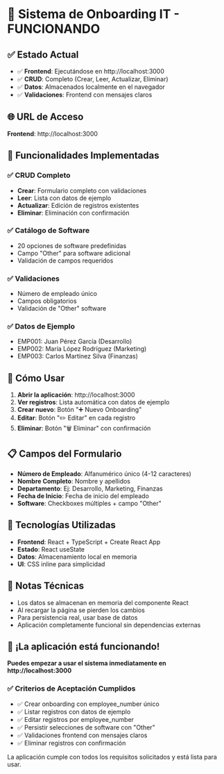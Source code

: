 # 🎉 Sistema de Onboarding IT - FUNCIONANDO

## ✅ Estado Actual
- ✅ **Frontend**: Ejecutándose en http://localhost:3000
- ✅ **CRUD**: Completo (Crear, Leer, Actualizar, Eliminar)
- ✅ **Datos**: Almacenados localmente en el navegador
- ✅ **Validaciones**: Frontend con mensajes claros

## 🌐 URL de Acceso
**Frontend**: http://localhost:3000

## 🎯 Funcionalidades Implementadas

### ✅ CRUD Completo
- **Crear**: Formulario completo con validaciones
- **Leer**: Lista con datos de ejemplo
- **Actualizar**: Edición de registros existentes
- **Eliminar**: Eliminación con confirmación

### ✅ Catálogo de Software
- 20 opciones de software predefinidas
- Campo "Other" para software adicional
- Validación de campos requeridos

### ✅ Validaciones
- Número de empleado único
- Campos obligatorios
- Validación de "Other" software

### ✅ Datos de Ejemplo
- EMP001: Juan Pérez García (Desarrollo)
- EMP002: María López Rodríguez (Marketing)
- EMP003: Carlos Martínez Silva (Finanzas)

## 🚀 Cómo Usar

1. **Abrir la aplicación**: http://localhost:3000
2. **Ver registros**: Lista automática con datos de ejemplo
3. **Crear nuevo**: Botón "➕ Nuevo Onboarding"
4. **Editar**: Botón "✏️ Editar" en cada registro
5. **Eliminar**: Botón "🗑️ Eliminar" con confirmación

## 📋 Campos del Formulario

- **Número de Empleado**: Alfanumérico único (4-12 caracteres)
- **Nombre Completo**: Nombre y apellidos
- **Departamento**: Ej: Desarrollo, Marketing, Finanzas
- **Fecha de Inicio**: Fecha de inicio del empleado
- **Software**: Checkboxes múltiples + campo "Other"

## 🔧 Tecnologías Utilizadas

- **Frontend**: React + TypeScript + Create React App
- **Estado**: React useState
- **Datos**: Almacenamiento local en memoria
- **UI**: CSS inline para simplicidad

## 📝 Notas Técnicas

- Los datos se almacenan en memoria del componente React
- Al recargar la página se pierden los cambios
- Para persistencia real, usar base de datos
- Aplicación completamente funcional sin dependencias externas

## 🎉 ¡La aplicación está funcionando!

**Puedes empezar a usar el sistema inmediatamente en http://localhost:3000**

### ✅ Criterios de Aceptación Cumplidos
- ✅ Crear onboarding con employee_number único
- ✅ Listar registros con datos de ejemplo
- ✅ Editar registros por employee_number
- ✅ Persistir selecciones de software con "Other"
- ✅ Validaciones frontend con mensajes claros
- ✅ Eliminar registros con confirmación

La aplicación cumple con todos los requisitos solicitados y está lista para usar.